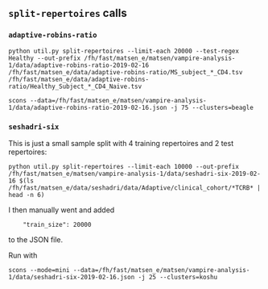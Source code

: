 ## `split-repertoires` calls

### `adaptive-robins-ratio`

```
python util.py split-repertoires --limit-each 20000 --test-regex Healthy --out-prefix /fh/fast/matsen_e/matsen/vampire-analysis-1/data/adaptive-robins-ratio-2019-02-16 /fh/fast/matsen_e/data/adaptive-robins-ratio/MS_subject_*_CD4.tsv /fh/fast/matsen_e/data/adaptive-robins-ratio/Healthy_Subject_*_CD4_Naive.tsv

scons --data=/fh/fast/matsen_e/matsen/vampire-analysis-1/data/adaptive-robins-ratio-2019-02-16.json -j 75 --clusters=beagle
```


### `seshadri-six`
This is just a small sample split with 4 training repertoires and 2 test repertoires:

```
python util.py split-repertoires --limit-each 10000 --out-prefix /fh/fast/matsen_e/matsen/vampire-analysis-1/data/seshadri-six-2019-02-16 $(ls /fh/fast/matsen_e/data/seshadri/data/Adaptive/clinical_cohort/*TCRB* | head -n 6)
```

I then manually went and added
```
    "train_size": 20000
```
to the JSON file.


Run with

```
scons --mode=mini --data=/fh/fast/matsen_e/matsen/vampire-analysis-1/data/seshadri-six-2019-02-16.json -j 25 --clusters=koshu
```

